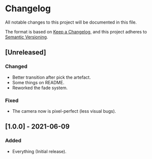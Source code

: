 # Changelog
All notable changes to this project will be documented in this file.

The format is based on [Keep a Changelog](https://keepachangelog.com/en/1.0.0/),
and this project adheres to [Semantic Versioning](https://semver.org/spec/v2.0.0.html).

## [Unreleased]
### Changed
- Better transition after pick the artefact.
- Some things on README.
- Reworked the fade system.
### Fixed
- The camera now is pixel-perfect (less visual bugs).

## [1.0.0] - 2021-06-09
### Added
- Everything (Initial release).